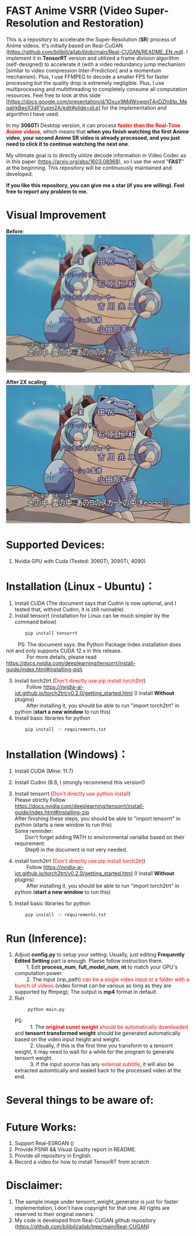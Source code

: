 # FAST Anime VSRR (Video Super-Resolution and Restoration)
This is a repository to accelerate the Super-Resolution (**SR**) process of Anime videos.
It's initially based on Real-CuGAN (https://github.com/bilibili/ailab/blob/main/Real-CUGAN/README_EN.md). 
I implement it in **TensorRT** version and utilized a frame division algorithm (self-designed) to accelerate it (with a video redundancy jump mechanism [similar to video compression Inter-Prediction] and a momentum mechanism). Plus, I use FFMPEG to decode a smaller FPS for faster processing but the quality drop is extremely negligible. Plus, I use multiprocessing and multithreading to completely consume all computation resources. Feel free to look at this slide [https://docs.google.com/presentation/d/1Gxux9MdWxwpnT4nDZln8Ip_MeqalrkBesX34FVupm2A/edit#slide=id.p] for the implementation and algorithm I have used.

In my **3060Ti** Desktop version, it can process <span style="color:red">**faster than the Real-Time Anime videos**</span>, which means that **when you finish watching the first Anime video, your second Anime SR video is already processed, and you just need to click it to continue watching the next one**.


My ultimate goal is to directly utilize decode information in Video Codec as in this paper (https://arxiv.org/abs/1603.08968), so I use the word "**FAST**" at the beginning. This repository will be continuously maintained and developed.


**If you like this repository, you can give me a star (if you are willing). Feel free to report any problem to me.**


# Visual Improvement
**Before**:\
![compare1](figures/before.png)

**After 2X scaling**:\
![compare2](figures/processed.png)


# Supported Devices:
1. Nvidia GPU with Cuda (Tested: 3060Ti, 3090Ti, 4090)


# Installation (**Linux - Ubuntu**)：
1. Install CUDA  (The document says that Cudnn is now optional, and I tested that, without Cudnn, it is still runnable)
2. Install tensorrt (installation for Linux can be much simpler by the command below) 
    ```bash
        pip install tensorrt
    ```
&emsp;&emsp; PS: The document says: the Python Package Index installation does not and only supports CUDA 12.x in this release.\
&emsp;&emsp;&emsp;&emsp;For more details, please read https://docs.nvidia.com/deeplearning/tensorrt/install-guide/index.html#installing-pip\
   
3. Install torch2trt (<span style="color:red">Don't directly use pip install torch2trt</span>)\
    &emsp;&emsp; Follow https://nvidia-ai-iot.github.io/torch2trt/v0.2.0/getting_started.html   (I install **Without** plugins)\
    &emsp;&emsp; After installing it, you should be able to run "import torch2trt" in python (**start a new window** to run this)
4. Install basic libraries for python 
    ```bash
        pip install -r requirements.txt
    ```


# Installation (**Windows**)：
1. Install CUDA (Mine: 11.7)
2. Install Cudnn (8.6, I strongly recommend this version!)
3. Install tensorrt (<span style="color:red">Don't directly use python install</span>) \
    Please strictly Follow https://docs.nvidia.com/deeplearning/tensorrt/install-guide/index.html#installing-zip \
    After finishing these steps, you should be able to "import tensorrt" in python (starts a new window to run this)\
    Some reminder:\
        &emsp;&emsp;Don't forget adding PATH to environmental varialbe based on their requirement.\
        &emsp;&emsp;Step6 in the document is not very needed.

4. install torch2trt (<span style="color:red">Don't directly use pip install torch2trt</span>)\
    &emsp;&emsp; Follow https://nvidia-ai-iot.github.io/torch2trt/v0.2.0/getting_started.html   (I install **Without** plugins)\
    &emsp;&emsp; After installing it, you should be able to run "import torch2trt" in python (**start a new window** to run this)

5. Install basic libraries for python 
    ```bash
        pip install -r requirements.txt
    ```





# Run (Inference):
1. Adjust **config.py** to setup your setting. Usually, just editing **Frequently Edited Setting** part is enough. Plaese follow instruction there.\
    &emsp;&emsp; 1. Edit **process_num**, **full_model_num**, **nt** to match your GPU's computation power.\
    &emsp;&emsp; 2. The input (inp_path) <span style="color:red"> can be a single video input or a folder with a bunch of videos </span> (video format can be various as long as they are supported by ffmpeg); The output is **mp4** format in default. 
1. Run 
   ```bash
        python main.py
   ```
   PS:\
   &emsp;&emsp;&emsp;1. The <span style="color:red">**original cunet weight** should be automatically downloaded </span> and **tensorrt transformed weight** should be generated automatically based on the video input height and weight. \
   &emsp;&emsp;&emsp;2. Usually, if this is the first time you transform to a tensorrt weight, it may need to wait for a while for the program to generate tensorrt weight. \
   &emsp;&emsp;&emsp;3. If the input source has any <span style="color:red">external subtitle</span>, it will also be extracted automtically and sealed back to the processed video at the end.




<!-- 1. run "python mass_production.py" to process all videos inside a folder (needed to edit input_dir && store_dir)
   run "python main.py" to process just one single file (edit input and output directory in config.py by inp_path && store_dir) [**This mode doesn't use any multiprocessing**, so it's **much slower than mass_production.py**]
    (Wait me to update parallel.py) -->

# Several things to be aware of:



# Future Works:
1. Support Real-ESRGAN ()
1. Provide PSNR && Visual Quality report in README.
1. Provide all repository in English.
1. Record a video for how to install TensorRT from scratch



# Disclaimer:
1. The sample image under tensorrt_weight_generator is just for faster implementation, I don't have copyright for that one. All rights are reserved to their original owners.
1. My code is developed from Real-CUGAN github repository (https://github.com/bilibili/ailab/tree/main/Real-CUGAN)


